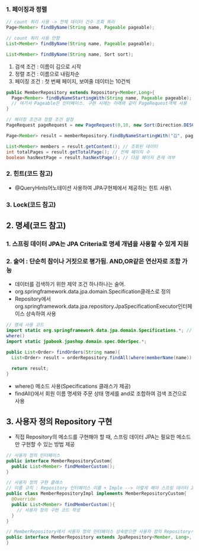 ### 1. 페이징과 정렬
```java
// count 쿼리 사용 -> 전체 데이터 건수 조회 쿼리
Page<Member> findByName(String name, Pageable pageable);

// count 쿼리 사용 안함
List<Member> findByName(String name, Pageable pageable);

List<Member> findByName(String name, Sort sort);
```
1. 검색 조건 : 이름이 김으로 시작
2. 정렬 조건 : 이름으로 내림차순
3. 페이징 조건 : 첫 번째 페이지, 보여줄 데이터는 10건씩

```java
public MemberRepository extends Repository<Member,Long>{
  Page<Member> findByNameStartingWith(String name, Pageable pageable);
  // 여기서 Pageable은 인터페이스. 구현 시에는 아래와 같이 PageRequest객체 사용
}
```
```java
// 페이징 조건과 정렬 조건 설정
PageRequest pageRequest = new PageRequest(0,10, new Sort(Direction.DESC, "name"); // 0번부터 시작하는 페이지

Page<Member> result = memberRepository.findByNameStartingWith("김", pageRequest);

List<Member> members = result.getContent(); // 조회된 데이터
int totalPages = result.getTotalPage(); // 전체 페이지 수
boolean hasNextPage = result.hasNextPage(); // 다음 페이지 존재 여부
```

### 2. 힌트(코드 참고)
* @QueryHints어노테이션 사용하여 JPA구현체에서 제공하는 힌트 사용\
### 3. Lock(코드 참고)

## 2. 명세(코드 참고)
### 1. 스프링 데이터 JPA는 JPA Criteria로 명세 개념을 사용할 수 있게 지원
### 2. 술어 : 단순히 참이나 거짓으로 평가됨. AND,OR같은 연산자로 조함 가능
* 데이터를 검색하기 위한 제약 조건 하나하나는 술어.
* org.springframework.data.jpa.domain.Specification클래스로 정의
* Repository에서 org.springframework.data.jpa.repository.JpaSpecificationExecutor인터페이스 상속하여 사용

```java
// 명세 사용 코드
import static org.springframework.data.jpa.domain.Specifications.*; //
where()
import static jpabook.jpashop.domain.spec.OderSpec.*;

public List<Order> findOrders(String name){
  List<Order> result = orderRepository.findAll(where(memberName(name)).and(isOrderStatus()));
  
  return result;
}
```
* where() 메소드 사용(Specifications 클래스가 제공)
* findAll()에서 회원 이름 명세와 주문 상태 명세를 and로 조합하여 검색 조건으로 사용

## 3. 사용자 정의 Repository 구현
* 직접 Repository의 메소드를 구현해야 할 때, 스프링 데이터 JPA는 필요한 메소드만 구현할 수 있는 방법 제공

```java
// 사용자 정의 인터페이스
public interface MemberRepositoryCustom{
  public List<Member> findMemberCustom();
}
```

```java
// 사용자 정의 구현 클래스
// 이름 규칙 : Repository 인터페이스 이름 + Imple --> 이렇게 해야 스프링 데이터 JPA가 사용자 정의 구현 클래스로 인식
public class MemberRepositoryImpl implements MemberRepositoryCustom{
  @Override
  public List<Member> findMemberCustom(){
    // 사용자 정의 구현 코드 작성
  }
}
```

```java
// MemberRepository에서 사용자 정의 인터페이스 상속받으면 사용자 정의 Repository사용 가능
public interface MemberRepository extends JpaRepository<Member, Long>, MemberRepositoryCustom{
}
```
